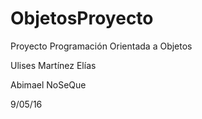 # ObjetosProyecto
Proyecto Programación Orientada a Objetos

Ulises Martínez Elías

Abimael NoSeQue

9/05/16
